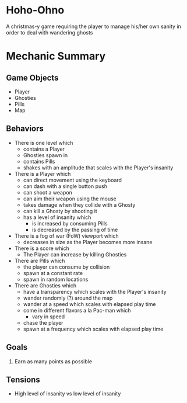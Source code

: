 # Hoho-Ohno

A christmas-y game requiring the player to manage his/her own sanity in order to deal with wandering ghosts


# Mechanic Summary

## Game Objects

* Player
* Ghosties
* Pills
* Map

## Behaviors

* There is one level which
    * contains a Player
    * Ghosties spawn in
    * contains Pills
    * shakes with an amplitude that scales with the Player's insanity
* There is a Player which
    * can direct movement using the keyboard
    * can dash with a single button push
    * can shoot a weapon
    * can aim their weapon using the mouse
    * takes damage when they collide with a Ghosty
    * can kill a Ghosty by shooting it
    * has a level of insanity which
        * is increased by consuming Pills
        * is decreased by the passing of time
* There is a fog of war (FoW) viewport which
    * decreases in size as the Player becomes more insane
* There is a score which
    * The Player can increase by killing Ghosties
* There are Pills which
    * the player can consume by collision
    * spawn at a constant rate
    * spawn in random locations
* There are Ghosties which
    * have a transparency which scales with the Player's insanity
    * wander randomly (?) around the map
    * wander at a speed which scales with elapsed play time
    * come in different flavors a la Pac-man which
        * vary in speed
    * chase the player
    * spawn at a frequency which scales with elapsed play time

## Goals

1. Earn as many points as possible

## Tensions

* High level of insanity vs low level of insanity

